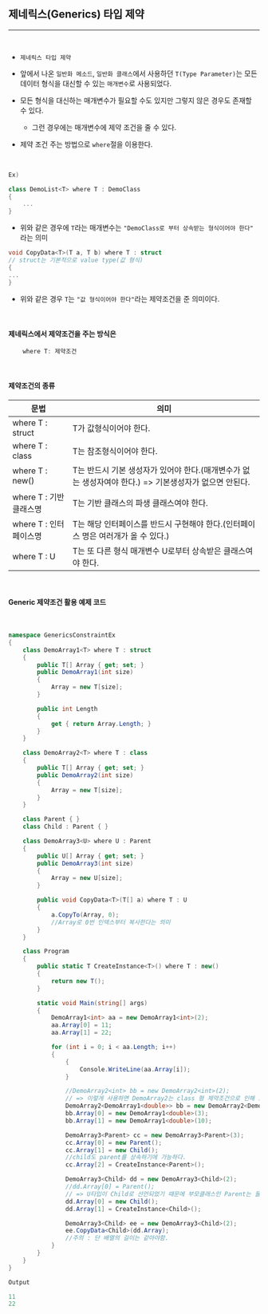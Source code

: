 ## 제네릭스(Generics) 타입 제약
----------------------------------------------------------------
<br />

- `제네릭스 타입 제약`

- 앞에서 나온 `일반화 메소드`, `일반화 클래스`에서 사용하던 `T(Type Parameter)`는 모든 데이터 형식을 대신할 수 있는 `매개변수`로 사용되었다.

- 모든 형식을 대신하는 매개변수가 필요할 수도 있지만 그렇지 않은 경우도 존재할 수 있다. 
    - 그런 경우에는 매개변수에 제약 조건을 줄 수 있다.

- 제약 조건 주는 방법으로 `where`절을 이용한다.

<br />

```csharp
Ex) 

class DemoList<T> where T : DemoClass 
{
    ...
}
```

- 위와 같은 경우에 `T`라는 매개변수는 `"DemoClass로 부터 상속받는 형식이어야 한다"` 라는 의미

```csharp
void CopyData<T>(T a, T b) where T : struct 
// struct는 기본적으로 value type(값 형식)
{
...
}
```
- 위와 같은 경우 `T`는 `"값 형식이어야 한다"`라는 제약조건을 준 의미이다.

<br />

#### 제네릭스에서 제약조건을 주는 방식은 
```csharp
    where T: 제약조건
```

<br />

#### 제약조건의 종류 

|문법 | 의미|
|----------|----|
|where T : struct | T가 값형식이어야 한다.|
|where T : class | T는 참조형식이어야 한다.|
|where T : new() | T는 반드시 기본 생성자가 있어야 한다.(매개변수가 없는 생성자여야 한다.) => 기본생성자가 없으면 안된다.|
|where T : 기반클래스명 | T는 기반 클래스의 파생 클래스여야 한다.|
|where T : 인터페이스명 | T는 해당 인터페이스를 반드시 구현해야 한다.(인터페이스 명은 여러개가 올 수 있다.)|
|where T : U           | T는 또 다른 형식 매개변수 U로부터 상속받은 클래스여야 한다.|

<br />

#### Generic 제약조건 활용 예제 코드

<br />

```csharp
namespace GenericsConstraintEx
{
    class DemoArray1<T> where T : struct
    {
        public T[] Array { get; set; }
        public DemoArray1(int size)
        {
            Array = new T[size];
        }

        public int Length
        {
            get { return Array.Length; }
        }
    }

    class DemoArray2<T> where T : class
    {
        public T[] Array { get; set; }
        public DemoArray2(int size)
        {
            Array = new T[size];
        }
    }

    class Parent { }
    class Child : Parent { }

    class DemoArray3<U> where U : Parent
    {
        public U[] Array { get; set; }
        public DemoArray3(int size)
        {
            Array = new U[size];
        }

        public void CopyData<T>(T[] a) where T : U
        {
            a.CopyTo(Array, 0);
            //Array로 0번 인덱스부터 복사한다는 의미
        }
    }

    class Program
    {
        public static T CreateInstance<T>() where T : new()
        {
            return new T();
        }

        static void Main(string[] args)
        {
            DemoArray1<int> aa = new DemoArray1<int>(2);
            aa.Array[0] = 11;
            aa.Array[1] = 22;

            for (int i = 0; i < aa.Length; i++)
            {
                {
                    Console.WriteLine(aa.Array[i]);
                }

                //DemoArray2<int> bb = new DemoArray2<int>(2); 
                // => 이렇게 사용하면 DemoArray2는 class 형 제약조건으로 인해 오류가 발생한다.
                DemoArray2<DemoArray1<double>> bb = new DemoArray2<DemoArray1<double>>(2);
                bb.Array[0] = new DemoArray1<double>(3);
                bb.Array[1] = new DemoArray1<double>(10);

                DemoArray3<Parent> cc = new DemoArray3<Parent>(3);
                cc.Array[0] = new Parent();
                cc.Array[1] = new Child(); 
                //child도 parent를 상속하기에 가능하다.
                cc.Array[2] = CreateInstance<Parent>();

                DemoArray3<Child> dd = new DemoArray3<Child>(2);
                //dd.Array[0] = Parent(); 
                // => U타입이 Child로 선언되었기 때문에 부모클래스인 Parent는 들어갈 수 없다.
                dd.Array[0] = new Child();
                dd.Array[1] = CreateInstance<Child>();

                DemoArray3<Child> ee = new DemoArray3<Child>(2);
                ee.CopyData<Child>(dd.Array);
                //주의 : 단 배열의 길이는 같아야함.
            }
        }
    }
}
```
```java
Output

11
22
```